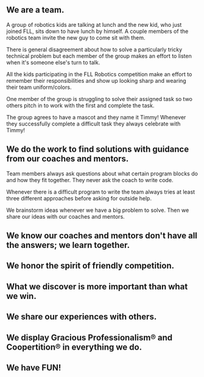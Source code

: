 ## We are a team.

A group of robotics kids are talking at lunch and the new kid, who just joined FLL, sits down to have lunch by himself. A couple members of the robotics team invite the new guy to come sit with them.

There is general disagreement about how to solve a particularly tricky technical problem but each member of the group makes an effort to listen when it's someone else's turn to talk.

All the kids participating in the FLL Robotics competition make an effort to remember their responsibilities and show up looking sharp and wearing their team uniform/colors.

One member of the group is struggling to solve their assigned task so two others pitch in to work with the first and complete the task.

The group agrees to have a mascot and they name it Timmy! Whenever they successfully complete a difficult task they always celebrate with Timmy!

## We do the work to find solutions with guidance from our coaches and mentors.

Team members always ask questions about what certain program blocks do and how they fit together. They never ask the coach to write code.

Whenever there is a difficult program to write the team always tries at least three different approaches before asking for outside help.

We brainstorm ideas whenever we have a big problem to solve. Then we share our ideas with our coaches and mentors.


## We know our coaches and mentors don't have all the answers; we learn together.
## We honor the spirit of friendly competition.
## What we discover is more important than what we win.
## We share our experiences with others.
## We display Gracious Professionalism® and Coopertition® in everything we do.
## We have FUN!
